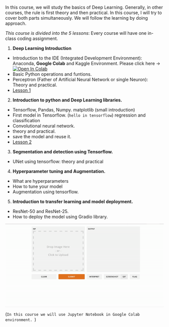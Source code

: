 
In this course, we will study the basics of Deep Learning. Generally, in other courses, the rule is first theory and then practical. In this course, I will try to cover both parts simultaneously. We will follow the learning by doing approach.

_This course is divided into the 5 lessons_: Every course will have one in-class coding assignment.  

1. **Deep Learning Introduction**
- Introduction to the IDE (Integrated Development Environment): Anaconda, **Google Colab** and Kaggle Environment. Please click here -> [![Open In Colab](https://colab.research.google.com/assets/colab-badge.svg)](https://colab.research.google.com/drive/1Qq5bEuCC8kRjKMidPuakuGKD9vkGCgKy?usp=sharing)
- Basic Python operations and funtions. 
- Perceptron (Father of Artificial Neural Network or single Neuron): Theory and practical. 
- [Lesson 1](https://colab.research.google.com/drive/1mA6NDQjVKX5SU7a6n1uBXsX9QXtQjZzg?usp=sharing) 


2. **Introduction to python and Deep Learning libraries.**
- Tensorflow, Pandas, Numpy. matplotlib (small introduction)
- First model in Tensorflow. (`hello in tensorflow`) regression and classification 
- Convolutional neural network. 
- theory and practical. 
- save the model and reuse it.
- [Lesson 2](https://colab.research.google.com/drive/1DkqABWgCNfdm-6PTVsOoVt4bwsm2FPyI?usp=sharing)

3. **Segmentation and detection using Tensorflow.** 
- UNet using tensorflow: theory and practical 


4. **Hyperparameter tuning and Augmentation.** 
- What are hyperparameters 
- How to tune your model 
- Augmentation using tensorflow. 


5. **Introduction to transfer learning and model deployment.**  
- ResNet-50 and ResNet-25. 
- How to deploy the model using Gradio library. 
<img align="center" src="ezgif.com-gif-maker%20(1).gif" width="800" />


(`In this course we will use Jupyter Notebook in Google Colab environment. `)


